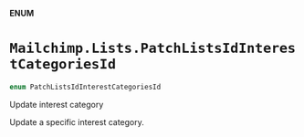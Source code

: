 **ENUM**

# `Mailchimp.Lists.PatchListsIdInterestCategoriesId`

```swift
enum PatchListsIdInterestCategoriesId
```

Update interest category

Update a specific interest category.
